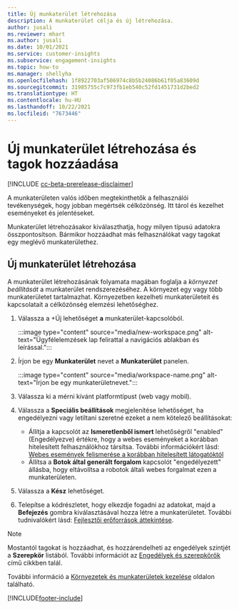 ```yaml
---
title: Új munkaterület létrehozása
description: A munkaterület célja és új létrehozása.
author: jusali
ms.reviewer: mhart
ms.author: jusali
ms.date: 10/01/2021
ms.service: customer-insights
ms.subservice: engagement-insights
ms.topic: how-to
ms.manager: shellyha
ms.openlocfilehash: 1f8922703af506974c8b5b24086b61f05a83609d
ms.sourcegitcommit: 31985755c7c973fb1eb540c52fd1451731d2bed2
ms.translationtype: HT
ms.contentlocale: hu-HU
ms.lasthandoff: 10/22/2021
ms.locfileid: "7673446"
---
```

# <a name="create-a-new-workspace-and-add-members"></a>Új munkaterület létrehozása és tagok hozzáadása

[!INCLUDE [cc-beta-prerelease-disclaimer](includes/cc-beta-prerelease-disclaimer.md)]

A munkaterületen valós időben megtekinthetők a felhasználói tevékenységek, hogy jobban megértsék célközönség. Itt tárol és kezelhet eseményeket és jelentéseket.

Munkaterület létrehozásakor kiválaszthatja, hogy milyen típusú adatokra összpontosítson. Bármikor hozzáadhat más felhasználókat vagy tagokat egy meglévő munkaterülethez. 

## <a name="create-a-new-workspace"></a>Új munkaterület létrehozása

A munkaterület létrehozásának folyamata magában foglalja a *környezet beállítását* a munkaterület rendszerezéséhez. A környezet egy vagy több munkaterületet tartalmazhat. Környezetben kezelheti munkaterületeit és kapcsolatait a célközönség elemzési lehetőséghez.

1. Válassza a +Új lehetőséget **a** munkaterület-kapcsolóból.

   :::image type="content" source="media/new-workspace.png" alt-text="Ügyfélelemzések lap felirattal a navigációs ablakban és leírással.":::

1. Írjon be egy **Munkaterület** nevet a **Munkaterület** panelen.

   :::image type="content" source="media/workspace-name.png" alt-text="Írjon be egy munkaterületnevet.":::

1. Válassza ki a mérni kívánt platformtípust (web vagy mobil).

1. Válassza a **Speciális beállítások** megjelenítése lehetőséget, ha engedélyezni vagy letiltani szeretné ezeket a nem kötelező beállításokat:

   - Állítja a kapcsolót az **Ismeretlenből ismert** lehetőségről "enabled" (Engedélyezve) értékre, hogy a webes eseményeket a korábban hitelesített felhasználókhoz társítsa. További információkért lásd: [Webes események felismerése a korábban hitelesített látogatóktól](unknown-to-known.md)
   - Állítsa a **Botok által generált forgalom** kapcsolót "engedélyezett" állásba, hogy eltávolítsa a robotok általi webes forgalmat ezen a munkaterületen. 

1. Válassza a **Kész** lehetőséget. 

1. Telepítse a kódrészletet, hogy elkezdje fogadni az adatokat, majd a **Befejezés** gombra kiválasztásával hozza létre a munkaterületet. További tudnivalókért lásd: [Fejlesztői erőforrások áttekintése](developer-resources.md).

> [!NOTE]
> Mostantól tagokat is hozzáadhat, és hozzárendelheti az engedélyek szintjét a **Szerepkör** listából. További információt az [Engedélyek és szerepkörök](user-roles.md) című cikkben talál. 

További információ a [Környezetek és munkaterületek kezelése](manage-environments-workspaces.md) oldalon található.


[!INCLUDE[footer-include](../includes/footer-banner.md)]
